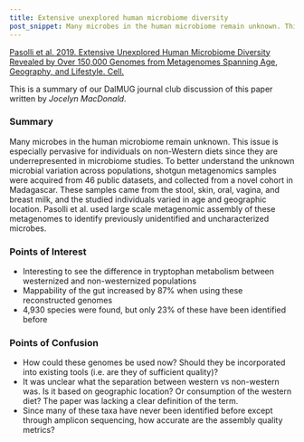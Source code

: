 ```yaml
---
title: Extensive unexplored human microbiome diversity
post_snippet: Many microbes in the human microbiome remain unknown. This issue is especially pervasive for individuals on non-Western diets since they are underrepresented in microbiome studies.
---
```


[Pasolli et al. 2019. Extensive Unexplored Human Microbiome Diversity Revealed by Over 150,000 Genomes from Metagenomes Spanning Age, Geography, and Lifestyle. Cell.](https://www.sciencedirect.com/science/article/pii/S0092867419300017?via%3Dihub)

This is a summary of our DalMUG journal club discussion of this paper written by _Jocelyn MacDonald_.

### Summary
Many microbes in the human microbiome remain unknown. This issue is especially pervasive for individuals on non-Western diets since
they are underrepresented in microbiome studies.  To better understand the unknown microbial variation across populations,
shotgun metagenomics samples were acquired from 46 public datasets, and collected from a novel cohort in Madagascar.
These samples came from the stool, skin, oral, vagina, and breast milk, and the studied individuals varied in age and geographic
location. Pasolli et al. used large scale metagenomic assembly of these metagenomes to identify previously unidentified and
uncharacterized microbes.

### Points of Interest
* Interesting to see the difference in tryptophan metabolism between westernized and non-westernized populations
* Mappability of the gut increased by 87% when using these reconstructed genomes
* 4,930 species were found, but only 23% of these have been identified before


### Points of Confusion
* How could these genomes be used now? Should they be incorporated into existing tools (i.e. are they of sufficient quality)?
* It was unclear what the separation between western vs non-western was. Is it based on geographic location? Or consumption of the western diet? The paper was lacking a clear definition of the term.
* Since many of these taxa have never been identified before except through amplicon sequencing, how accurate are the assembly quality metrics?
